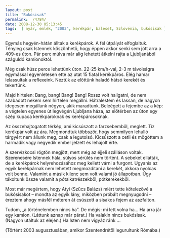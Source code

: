 ```yaml
---
layout: post
title: "Bukósisak"
permalink:  /4784/ 
date: 2008-12-30 05:13:45
tags:  [ nyár, emlék, "2003", kerékpár, baleset, Szlovénia, bukósisak ] 
---
```

Egymás hegyén-hátán álltak a kerékpárok. A fél útpályát elfoglaltuk. Tényleg csak Istennek köszönhető, hogy éppen akkor senki sem jött arra a 409-es úton. Pár perc múlva már alig lehetett átkelni rajta a Ljubljanából száguldó kamionoktól.

Még csak húsz perce lehettünk úton. 22-25 km/h-val, 2-3 m távolságra egymással egyenletesen ette az utat 15 fiatal kerékpáros. Elég hamar lelassultak a reflexeink. Néztük az előttünk haladó hátsó kerekét és tekertünk.

Majd hirtelen: Bang, bang! Bang! Bang! Rossz volt hallgatni, de nem szabadott nekem sem hirtelen megállni. Hátralestem és lassan, de nagyon idegesen megállunk négyen, akik maradtunk. Beleégett a fejembe az a kép: a végtelen egyenes út legvégén Ljubljana háza, az előtérben az úton egy szép kupaca kerékpároknak és kerékpárosoknak.

Az összehajtogatott térkép, ami kicsúszott a farzsebemből, meglett. Tíz kerékpár volt az ára. Megmondtuk többször, hogy semmilyen lehulló tárgyért nem állunk meg, csak a legutolsó. Kicsúszott a cetli és mögöttem a harmadik vagy negyedik ember jelzett és lehajolt érte.

A szervízkocsi rögtön megjött, mert még az éjjeli szálláson voltak. <strike>Szerencsére</strike> Istennek hála, súlyos sérülés nem történt. A sebeket ellátták, de a kerékpárok helyrehozásához meg kellett várni a furgont. Ugyanis az egyik kerékpárnak nem lehetett megmozdítani a kerekét, akkora nyolcas volt benne. Valamint a másik kilenc sem volt valami jó állapotban. Úgy tákoltunk össze valamit a pótalkatrészekből, pótkerekekből.

Most már megértem, hogy Atyi (Szűcs Balázs) miért tette kötelezővé a bukósisakot &ndash; mondta az egyik lány, miközben próbált megnyugodni &ndash; éreztem ahogy másfél méteren át csúszott a sisakos fejem az aszfalton.

Tudom, &bdquo;a történelemben nincs ha&rdquo;. De mégis: mi lett volna ha... Ha arra jár egy kamion. (Láttunk aznap már párat.) Ha valakin nincs bukósisak. (Nagyon utáltuk az elején.) Ha Isten nem vigyáz ránk ...

(Történt 2003 augusztusában, amikor Szentendrétől legurultunk Rómába.)

